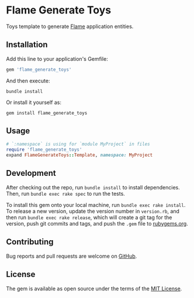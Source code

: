 # Flame Generate Toys

Toys template to generate [Flame](https://github.com/AlexWayfer/flame)
application entities.

## Installation

Add this line to your application's Gemfile:

```ruby
gem 'flame_generate_toys'
```

And then execute:

```shell
bundle install
```

Or install it yourself as:

```shell
gem install flame_generate_toys
```

## Usage

```ruby
# `:namespace` is using for `module MyProject` in files
require 'flame_generate_toys'
expand FlameGenerateToys::Template, namespace: MyProject
```

## Development

After checking out the repo, run `bundle install` to install dependencies.
Then, run `bundle exec rake spec` to run the tests.

To install this gem onto your local machine, run `bundle exec rake install`.
To release a new version, update the version number in `version.rb`,
and then run `bundle exec rake release`, which will create a git tag
for the version, push git commits and tags, and push the `.gem` file
to [rubygems.org](https://rubygems.org).

## Contributing

Bug reports and pull requests are welcome on [GitHub](https://github.com/AlexWayfer/flame_generate_toys).

## License

The gem is available as open source under the terms of the
[MIT License](https://opensource.org/licenses/MIT).
